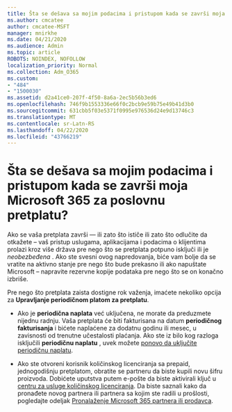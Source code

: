 ```yaml
---
title: Šta se dešava sa mojim podacima i pristupom kada se završi moja Microsoft 365 za poslovnu pretplatu?
ms.author: cmcatee
author: cmcatee-MSFT
manager: mnirkhe
ms.date: 04/21/2020
ms.audience: Admin
ms.topic: article
ROBOTS: NOINDEX, NOFOLLOW
localization_priority: Normal
ms.collection: Adm_O365
ms.custom:
- "484"
- "1500030"
ms.assetid: d2a41ce0-207f-4f50-8a6a-2ec5b56b3ed6
ms.openlocfilehash: 746f9b1553336e66f0c2bcb9e59b75e49b41d3b0
ms.sourcegitcommit: 631cbb5f03e5371f0995e976536d24e9d13746c3
ms.translationtype: MT
ms.contentlocale: sr-Latn-RS
ms.lasthandoff: 04/22/2020
ms.locfileid: "43766219"
---
```

# <a name="what-happens-to-my-data-and-access-when-my-microsoft-365-for-business-subscription-ends"></a>Šta se dešava sa mojim podacima i pristupom kada se završi moja Microsoft 365 za poslovnu pretplatu?

Ako se vaša pretplata završi — ili zato što ističe ili zato što odlučite da otkažete – vaš pristup uslugama, aplikacijama i podacima o klijentima prolazi kroz više država pre nego što se pretplata potpuno isključi ili je *neobezbeđena* . Ako ste svesni ovog napredovanja, biće vam bolje da se vratite na aktivno stanje pre nego što bude prekasno ili ako napuštate Microsoft – napravite rezervne kopije podataka pre nego što se on konačno izbriše.
  
Pre nego što pretplata zaista dostigne rok važenja, imaćete nekoliko opcija za **Upravljanje periodičnom platom za pretplatu**.
  
- Ako je **periodična naplata** već uključena, ne morate da preduzmete nijednu radnju. Vaša pretplata će biti fakturisana na datum **periodičnog fakturisanja** i bićete naplaćene za dodatnu godinu ili mesec, u zavisnosti od trenutne učestalosti plaćanja. Ako ste iz bilo kog razloga isključili **periodičnu naplatu** , uvek možete [ponovo da uključite periodičnu naplatu](https://docs.microsoft.com/office365/admin/subscriptions-and-billing/renew-your-subscription#turn-recurring-billing-off-or-on).

- Ako ste otvoreni korisnik količinskog licenciranja sa prepaid, jednogodišnju pretplatom, obratite se partneru da biste kupili novu šifru proizvoda. Dobićete uputstva putem e-pošte da biste aktivirali ključ u [centru za usluge količinskog licenciranja](https://go.microsoft.com/fwlink/p/?LinkID=282016). Da biste saznali kako da pronađete novog partnera ili partnera sa kojim ste radili u prošlosti, pogledajte odeljak [Pronalaženje Microsoft 365 partnera ili prodavca](https://docs.microsoft.com/office365/admin/manage/find-your-partner-or-reseller).